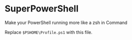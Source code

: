 # SuperPowerShell
Make your PowerShell running more like a zsh in Command

Replace `$PSHOME\Profile.ps1` with this file.
